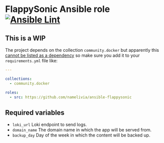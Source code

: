 # FlappySonic Ansible role [![Ansible Lint](https://github.com/namelivia/ansible-flappysonic/actions/workflows/ansible-lint.yml/badge.svg)](https://github.com/namelivia/ansible-flappysonic/actions/workflows/ansible-lint.yml)

## This is a WIP

The project depends on the collection `community.docker` but apparently this [cannot be listed as a dependency](https://github.com/ansible/ansible/issues/62847) so make sure you add it to your `requirements.yml` file like:

```yml
---

collections:
  - community.docker

roles:
  - src: https://github.com/namelivia/ansible-flappysonic
```

## Required variables
 - `loki_url` Loki endpoint to send logs.
 - `domain_name` The domain name in which the app will be served from.
 - `backup_day` Day of the week in which the content will be backed up.
